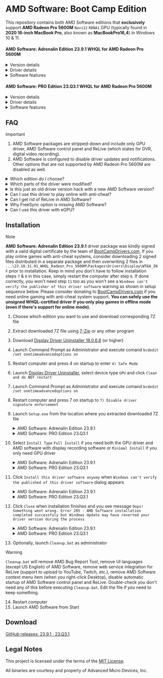 # AMD Software: Boot Camp Edition

This repository contains both AMD Software editions that **exclusively** support **AMD Radeon Pro 5600M** `Navi12` `RDNA1` GPU (typically found in **2020 16-inch MacBook Pro**, also known as **MacBookPro16,4**) in Windows 10 & 11.

#### AMD Software: Adrenalin Edition 23.9.1 WHQL for AMD Radeon Pro 5600M

<details>
  <summary>Version details</summary>
  
    Driver Version:                 23.10.31.01
    Windows Driver Store Version:	31.0.21031.1005 | 30.0.21030.1003 (Kernel Mode Driver 22.6.1)
    Release Date:                   24.08.2023      | 17.07.2022      (Kernel Mode Driver 22.6.1)
    Release Notes:                  https://www.amd.com/en/support/kb/release-notes/rn-rad-win-23-9-1
                                    https://www.amd.com/en/support/kb/release-notes/rn-rad-win-22-6-1
  
</details>

<details>
  <summary>Driver details</summary>
  
  ![AMD Software: Adrenalin Edition 23.9.1](https://github.com/bananakid/amd-radeon-pro-5600m-boot-camp/assets/17095595/cb6ffada-1912-4dac-890a-5e9c4a2601eb)

</details>

<details>
  <summary>Software features</summary>
  
  ![AMD Software: Adrenalin Edition 23.9.1](https://github.com/bananakid/amd-radeon-pro-5600m-boot-camp/assets/17095595/b814e492-30e0-48af-8e2c-9cfe4964844f)
  ![AMD Software: Adrenalin Edition 23.9.1](https://github.com/bananakid/amd-radeon-pro-5600m-boot-camp/assets/17095595/d4e19b0d-fe90-49ef-9ce6-a568b863ae82)
  ![AMD Software: Adrenalin Edition 23.9.1](https://github.com/bananakid/amd-radeon-pro-5600m-boot-camp/assets/17095595/ffe115ec-d297-4ffe-aa61-f9b8c7a849a2)
  ![AMD Software: Adrenalin Edition 23.9.1](https://github.com/bananakid/amd-radeon-pro-5600m-boot-camp/assets/17095595/bdd99fb2-2936-4ad8-af97-d1c746c18cd5)
↑ Note all those options can be configured separately for any game in AMD Software: Adrenalin Edition 23.9.1.

</details>

#### AMD Software: PRO Edition 23.Q3.1 WHQL for AMD Radeon Pro 5600M

<details>
  <summary>Version details</summary>
  
    Driver Version:                 23.10.18.06
    Windows Driver Store Version:	31.0.21018.6011 | 30.0.21030.1003 (Kernel Mode Driver 22.6.1)
    Release Date:                   24.08.2023      | 17.07.2022      (Kernel Mode Driver 22.6.1)
    Release Notes:                  https://www.amd.com/en/support/kb/release-notes/rn-pro-win-23-q3-1
                                    https://www.amd.com/en/support/kb/release-notes/rn-rad-win-22-6-1
  
</details>

<details>
  <summary>Driver details</summary>
  
  ![AMD Software: PRO Edition 23.Q3.1](https://github.com/bananakid/amd-radeon-pro-5600m-boot-camp/assets/17095595/77bc0f8c-c2ab-4763-8d01-4cec2223b5df)

</details>

<details>
  <summary>Software features</summary>

  ![AMD Software: PRO Edition 23.Q3.1](https://github.com/bananakid/amd-radeon-pro-5600m-boot-camp/assets/17095595/6d92b7d0-4ed8-4cd1-bfb5-c798e8f901f8)
  ![AMD Software: PRO Edition 23.Q3.1](https://github.com/bananakid/amd-radeon-pro-5600m-boot-camp/assets/17095595/a0c852f4-0eb2-41a4-a9c7-04871e68ca07)
  ![AMD Software: PRO Edition 23.Q3.1](https://github.com/bananakid/amd-radeon-pro-5600m-boot-camp/assets/17095595/6b639a95-f5db-4725-bb73-52f4e15c678f)
  ![AMD Software: PRO Edition 23.Q3.1](https://github.com/bananakid/amd-radeon-pro-5600m-boot-camp/assets/17095595/1919b34e-60db-4680-93ae-e14a0961f0aa)
  ![AMD Software: PRO Edition 23.Q3.1](https://github.com/bananakid/amd-radeon-pro-5600m-boot-camp/assets/17095595/b480ff32-256a-4ae3-906e-232d64cda9d1)
  ![AMD Software: PRO Edition 23.Q3.1](https://github.com/bananakid/amd-radeon-pro-5600m-boot-camp/assets/17095595/80896c13-31af-4551-bf42-c14c69a3a290)
↑ Note there're almost no options for configuring game in AMD Software: PRO Edition 23.Q3.1, however viewport-related options do appear when configuring programs.

</details>

## FAQ

> [!IMPORTANT]
> 1. AMD Software packages are stripped-down and include only GPU driver, AMD Software control panel and ReLive (which states for DVR, digital video recording).
> 2. AMD Software is configured to disable driver updates and notifications. Other options that are not supported by AMD Radeon Pro 5600M are disabled as well.

<details>
<summary>Which edition do I choose?</summary>
    
> There's no noticeable performance difference between **Adrenalin Edition** ([YouTube promo](https://www.youtube.com/watch?v=EsvLsnQaYeE)) and **PRO Edition** ([YouTube promo](https://www.youtube.com/watch?v=lLCYjjBgDns)).

> However AMD Software features are very different: **Adrenalin Edition** allows forcing "AMD FidelityFX Super Resolution" (FSR 1.0) to any game or fullscreen program, while **PRO Edition** allows using "Radeon PRO Viewport Boost" (movement based dynamic resolution), "Radeon PRO In-Viewport Image Boost" (forces higher than native resolution for viewport of design software only for supersampling the viewport contents, keep in mind not all software is supported) and "Radeon PRO Image Boost" (forces higher than native resolution for supersampling of entire screen, so all windowed programs are supersampled while Windows UI is scaled) features that may be useful in CAD, BIM and 3D design programs. I attach screenshots of AMD Software for both editions in spoilers so you can have a look at the differences yourself.

> According to ads the only other difference is stability where **PRO Edition** is advertised as enterprise-grade solution, thus more stable. However I didn't experience any stability issues of **Adrenalin Edition** under moderate load. All in all I recommend using **Adrenalin Edition** unless you absolutely need "Radeon PRO Image Boost" or "Radeon PRO In-Viewport Image Boost".
  
</details>

<details>
<summary>Which parts of the driver were modified?</summary>
    
> No binaries of the driver were modified in any way (hex-editing, etc.). The hardware compatibility was achieved by:
> - replacing AMD's `amdkmdag.sys` kernel mode driver (that comes with the packages downloaded from AMD website) with AMD's latest `amdkmdag.sys` that supports this GPU (both files contain valid digital signarures by AMD, Inc. and Microsoft)
> - updating package `JSON` setup configuration files
> - updating driver file structure
> - updating driver `INF` file

> Driver `INF` file includes a couple of OpenGL and Direct3D-related tweaks found in `Navi10` drivers by [BootCampDrivers.com](https://www.bootcampdrivers.com/), though I didn't find it affects performance of this particular GPU in any manner. Driver `INF` also features usage of full `DXNAVI` instead of regular `DX9` and `DX11` as it was recently approved for `RDNA1` (this update may have improved DirectX 9 and DirectX 11 performance slightly).
  
</details>

<details>
<summary>Is this just an old driver version hack with a new AMD Software version?</summary>
    
> No, `amdkmdag.sys` kernel mode driver acts like "hub" for all the driver parts to "guide" their usage. Since all other parts of the driver (typically `DLL` files) are "new" and fit in file structure supported by "older" `amdkmdag.sys`, the actual GPU performance is "new" as well. The versions of `Direct3D`, `Vulkan`, `OpenGL`, `OpenCL` drivers in use can be checked in AMD Software control panel (in Hardware & Details) or in GPU-Z. Benchmarking was done to make sure this is true.
  
</details>

<details>
<summary>Can I use this driver to play online with anti-cheat?</summary>
    
> Though kernel mode driver that is used is WHQL-certified, it is likely that anti-cheat systems of games won't allow playing online with this driver because package digital signature is incomplete.

> However **AMD Software: Adrenalin Edition 23.9.1** driver package was kindly signed with a valid digital certificate by the team of [BootCampDrivers.com](https://www.bootcampdrivers.com/) and is no more limited for online gaming. Please follow **Note** in the [Installation](https://github.com/bananakid/amd-radeon-pro-5600m-boot-camp#installation) section for details. **AMD Software: PRO Edition 23.Q3.1** driver package hasn't been signed.

> There're no known limitations for games in offline modes, even if game features anti-cheat for online mode (it will work just fine offline, just as well as any regular single-player game).
  
</details>

<details>
<summary>Can I get rid of ReLive in AMD Software?</summary>
    
> Yes, you can use [Radeon Software Slimmer](https://github.com/GSDragoon/RadeonSoftwareSlimmer) to remove ReLive (DVR, digital video recording which states for screen recording) from instalation package before starting `Setup.exe`. However note that Overlay won't function if ReLive/DVR package wasn't installed!
  
</details>

<details>
<summary>Why FreeSync option is missing AMD Software?</summary>
 
> Global FreeSync option is disabled in `AMD Software` → `Gaming` → `Display`, though this feature still can be used with external display that supports it. You can enable it for specific programs and games via per-application settings and use it with an appropriate external display. If you really need the global setting you can edit line 718 of `INF` file prior to installation: just change `HKR,,freesync_runtime_component_na,%REG_SZ%,true` to `HKR,,freesync_runtime_component_na,%REG_SZ%,false`.
  
</details>

<details>
<summary>Can I use this driver with eGPU?</summary>
    
> Yes, both for NVIDIA and AMD eGPU. However if you're planning to use the driver with AMD eGPU side-by-side you should do one of the following things:
> - if you don't need additional AMD Software settings (except AMD ReLive), you should first install this package and then download and install eGPU driver of the same version (23.9.1) in `Minimal Install` mode (or via Device Manager)
> - if you need additional AMD Software settings fuctions (like AMD Link), you should first download and install eGPU driver of the same version (23.9.1) in any mode and then install this package in `Minimal Install` mode (or via Device Manager), then make sure to disable any automatic driver updates
  
</details>

## Installation

> [!NOTE]
> **AMD Software: Adrenalin Edition 23.9.1** driver package was kindly signed with a valid digital certificate by the team of [BootCampDrivers.com](https://www.bootcampdrivers.com/). If you play online games with anti-cheat systems, consider downloading 2 signed files distributed in a separate package and then overwriting 2 files in `...\23.10.31.01_WHQL_Radeon_Pro_5600M\Packages\Drivers\Display\WT6A_INF` prior to installation. Keep in mind you don't have to follow installation steps `7` & `8` in this case, simply restart the computer after step `6`. If done correctly, you won't need step `11` too as you won't see a `Windows can't verify the publisher of this driver software` warning as shown in setup sequence below. Please consider donating to [BootCampDrivers.com](https://www.bootcampdrivers.com/) if you need online gaming with anti-cheat system support. **You can safely use the unsigned WHQL-certified driver if you only play games in offline mode (even if there's support for online mode).**

1. Choose which edition you want to use and download corresponding 7Z file
2. Extract downloaded 7Z file using [7-Zip](https://www.7-zip.org/) or any other program
3. Download [Display Driver Uninstaller 18.0.6.8](https://www.wagnardsoft.com/forums/viewforum.php?f=5) (or higher)
4. Launch Command Prompt as Administrator and execute comand `bcdedit /set onetimeadvancedoptions on`
5. Restart computer and press 4 on startup to enter `4) Safe Mode`
6. Launch [Display Driver Uninstaller](https://www.wagnardsoft.com/forums/viewforum.php?f=5), select device type `GPU` and click `Clean and do NOT restart`
7. Launch Command Prompt as Administrator and execute comand `bcdedit /set onetimeadvancedoptions on`
8. Restart computer and press 7 on startup to `7) Disable driver signature enforcement`
9. Launch `Setup.exe` from the location where you extracted downloaded 7Z file
    <details>
      <summary>AMD Software: Adrenalin Edition 23.9.1</summary>

      
      ![001](https://github.com/bananakid/amd-radeon-pro-5600m-boot-camp/assets/17095595/ed7044c0-5bf4-4625-b15a-6d50a0aae802)

    </details>
    <details>
      <summary>AMD Software: PRO Edition 23.Q3.1</summary>

      
      ![001](https://github.com/bananakid/amd-radeon-pro-5600m-boot-camp/assets/17095595/2b74d610-14be-4571-ae88-909decc99388)

    </details>
10. Select `Install Type` `Full Install` if you need both the GPU driver and AMD software with display recording software or `Minimal Install` if you only need GPU driver
    <details>
      <summary>AMD Software: Adrenalin Edition 23.9.1</summary>

      
      ![002](https://github.com/bananakid/amd-radeon-pro-5600m-boot-camp/assets/17095595/3404f06f-8c65-4caf-8ab7-ecf599bd4ea3)

    </details>
    <details>
      <summary>AMD Software: PRO Edition 23.Q3.1</summary>

      
      ![002](https://github.com/bananakid/amd-radeon-pro-5600m-boot-camp/assets/17095595/cda5b5b1-b543-442e-957c-e93ee8304aa4)

    </details>
11. Click `Install this driver software anyway` when `Windows can't verify the published of this driver software` dialog appears
    <details>
      <summary>AMD Software: Adrenalin Edition 23.9.1</summary>

      
      ![003](https://github.com/bananakid/amd-radeon-pro-5600m-boot-camp/assets/17095595/ccd06773-cb8e-4a5c-90ce-0df17ed03c37)

    </details>
    <details>
      <summary>AMD Software: PRO Edition 23.Q3.1</summary>

      
      ![003](https://github.com/bananakid/amd-radeon-pro-5600m-boot-camp/assets/17095595/66afeb5c-718e-4673-a507-c68a0884d850)

    </details>
12. Click `Close` when installation finishes and you see message `Oops! Something went wrong. Error 205 - AMD Software installation completed successfuly but Windows Update may have reverted your driver version during the process`
    <details>
      <summary>AMD Software: Adrenalin Edition 23.9.1</summary>

      
      ![004](https://github.com/bananakid/amd-radeon-pro-5600m-boot-camp/assets/17095595/a64bae4c-e2a8-46cc-b7dc-00ec6bc3130d)

    </details>
    <details>
      <summary>AMD Software: PRO Edition 23.Q3.1</summary>

      
      ![004](https://github.com/bananakid/amd-radeon-pro-5600m-boot-camp/assets/17095595/0bb488bf-05f8-4499-b24e-073b852922d0)

    </details>
13. Optionally, launch `Cleanup.bat` as administrator
> [!WARNING]  
> `Cleanup.bat` will remove AMD Bug Report Tool, remove UI languages (except US English) of AMD Software, remove web service integration for ReLive (support to upload to YouTube, Twitch, etc.), remove AMD Software context menu item (when you right-click Desktop), disable automatic startup of AMD Software control panel and ReLive. Double-check you don't need any of this before executing `Cleanup.bat`. Edit the file if you need to keep something.
14. Restart computer
15. Launch AMD Software from Start

## Download

[GitHub releases: 23.9.1 · 23.Q3.1](https://github.com/bananakid/amd-radeon-pro-5600m-boot-camp/releases/tag/release)

## Legal Notes

This project is licensed under the terms of the [MIT License](https://opensource.org/license/mit/).

All binaries are courtesy and property of Advanced Micro Devices, Inc.
